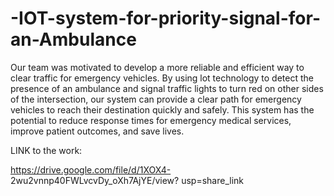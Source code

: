 # -IOT-system-for-priority-signal-for-an-Ambulance

Our team was motivated to develop a more reliable and efficient way to clear traffic for emergency vehicles. By using lot technology to detect the presence of an ambulance and signal traffic lights to turn red on other sides of the intersection, our system can provide a clear path for emergency vehicles to reach their destination quickly and safely. This system has the potential to reduce response times for emergency medical services, improve patient outcomes, and save lives.

LINK to the work:

https://drive.google.com/file/d/1XOX4- 2wu2vnnp40FWLvcvDy_oXh7AjYE/view? usp=share_link

